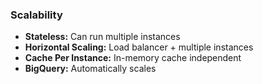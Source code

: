 ### Scalability

- **Stateless:** Can run multiple instances
- **Horizontal Scaling:** Load balancer + multiple instances
- **Cache Per Instance:** In-memory cache independent
- **BigQuery:** Automatically scales
